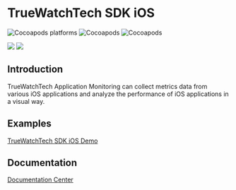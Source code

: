 
# TrueWatchTech SDK iOS

![Cocoapods platforms](https://img.shields.io/badge/dynamic/json?label=platform&color=lightgrey&query=$.platform&uri=https://static.truewatch.com/ft-sdk-package/badge/ios/info.json&link=https://github.com/TrueWatchTech/datakit-ios)
![Cocoapods](https://img.shields.io/badge/dynamic/json?label=pod&color=orange&query=$.version&uri=https://static.truewatch.com/ft-sdk-package/badge/ios/version.json&link=https://github.com/TrueWatchTech/datakit-ios)
![Cocoapods](https://img.shields.io/badge/dynamic/json?label=license&color=lightgrey&query=$.license&uri=https://static.truewatch.com/ft-sdk-package/badge/ios/info.json&link=https://github.com/TrueWatchTech/datakit-ios)

[![](https://img.shields.io/badge/dynamic/json?label=iOS&color=brightgreen&query=$.ios_api_support&uri=https://static.truewatch.com/ft-sdk-package/badge/ios/info.json&link=https://github.com/TrueWatchTech/datakit-ios)]() [![](https://img.shields.io/badge/Demo-click%20here-blue)](https://github.com/TrueWatchTech/datakit-ios/tree/develop/demo)



## Introduction

TrueWatchTech Application Monitoring can collect metrics data from various iOS applications and analyze the performance of iOS applications in a visual way.

## Examples

 [TrueWatchTech SDK iOS Demo](https://github.com/TrueWatchTech/datakit-ios/tree/develop/demo)   

## Documentation
 [Documentation Center](https://docs.truewatch.com/real-user-monitoring/ios/app-access/)   



   

 




